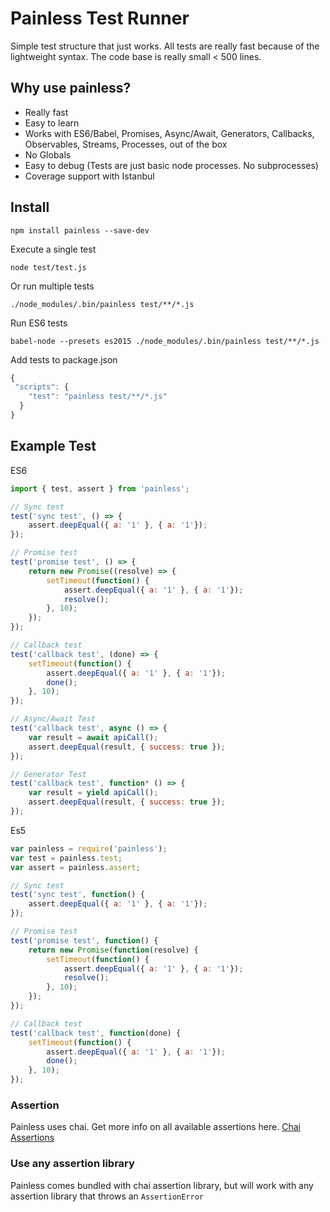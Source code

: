 # Painless Test Runner

Simple test structure that just works. All tests are really fast because of the lightweight syntax.
  The code base is really small < 500 lines.

## Why use painless?
- Really fast
- Easy to learn
- Works with ES6/Babel, Promises, Async/Await, Generators, Callbacks, Observables, Streams,  Processes,  out of the box
- No Globals
- Easy to debug (Tests are just basic node processes. No subprocesses)
- Coverage support with Istanbul

## Install
```
npm install painless --save-dev
```
Execute a single test
```
node test/test.js
```
Or run multiple tests
```
./node_modules/.bin/painless test/**/*.js
```
Run ES6 tests
```
babel-node --presets es2015 ./node_modules/.bin/painless test/**/*.js
```

Add tests to package.json
```js
{
 "scripts": {
    "test": "painless test/**/*.js"
  }
}
```
## Example Test
ES6
```js
import { test, assert } from 'painless';

// Sync test
test('sync test', () => {
    assert.deepEqual({ a: '1' }, { a: '1'});
});

// Promise test
test('promise test', () => {
    return new Promise((resolve) => {
        setTimeout(function() {
            assert.deepEqual({ a: '1' }, { a: '1'});
            resolve();
        }, 10);
    });
});

// Callback test
test('callback test', (done) => {
    setTimeout(function() {
        assert.deepEqual({ a: '1' }, { a: '1'});
        done();
    }, 10);
});

// Async/Await Test
test('callback test', async () => {
    var result = await apiCall();
    assert.deepEqual(result, { success: true });
});

// Generator Test
test('callback test', function* () => {
    var result = yield apiCall();
    assert.deepEqual(result, { success: true });
});
```

Es5
```js
var painless = require('painless');
var test = painless.test;
var assert = painless.assert;

// Sync test
test('sync test', function() {
    assert.deepEqual({ a: '1' }, { a: '1'});
});

// Promise test
test('promise test', function() {
    return new Promise(function(resolve) {
        setTimeout(function() {
            assert.deepEqual({ a: '1' }, { a: '1'});
            resolve();
        }, 10);
    });
});

// Callback test
test('callback test', function(done) {
    setTimeout(function() {
        assert.deepEqual({ a: '1' }, { a: '1'});
        done();
    }, 10);
});
```

### Assertion
Painless uses chai. Get more info on all available assertions here. [Chai Assertions](http://chaijs.com/api/assert/)

### Use any assertion library
Painless comes bundled with chai assertion library, but will work with any assertion library that throws an `AssertionError`
